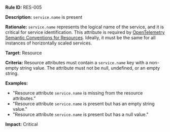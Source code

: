 **Rule ID:** RES-005

**Description:** `service.name` is present

**Rationale:** `service.name` represents the logical name of the service, and it is critical for service identification. This attribute is required by [OpenTelemetry Semantic Conventions for Resources](https://opentelemetry.io/docs/specs/semconv/resource/#service). Ideally, it must be the same for all instances of horizontally scaled services.

**Target:** Resource

**Criteria:** Resource attributes must contain a `service.name` key with a non-empty string value. The attribute must not be null, undefined, or an empty string.

**Examples:**

- "Resource attribute `service.name` is missing from the resource attributes."
- "Resource attribute `service.name` is present but has an empty string value."
- "Resource attribute `service.name` is present but has a null value."

**Impact:** Critical
